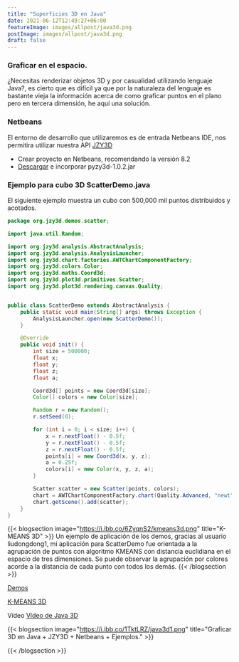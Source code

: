 ```yaml
---
title: "Superficies 3D en Java"
date: 2021-06-12T12:49:27+06:00
featureImage: images/allpost/java3d.png
postImage: images/allpost/java3d.png
draft: false
---
```

### Graficar en el espacio.
¿Necesitas renderizar objetos 3D y por casualidad utilizando lenguaje Java?, es cierto que es difícil ya que por la naturaleza del lenguaje es bastante vieja la información acerca de como graficar puntos en el plano pero en tercera dimensión, he aquí una solución.

### Netbeans
El entorno de desarrollo que utilizaremos es de entrada Netbeans IDE, nos permitira utilizar nuestra API [JZY3D](http://www.jzy3d.org/)

- Crear proyecto en Netbeans, recomendando la versión 8.2
- [Descargar](http://maven.jzy3d.org/releases/org/jzy3d/pyzy3d/1.0.2/) e incorporar pyzy3d-1.0.2.jar

### Ejemplo para cubo 3D ScatterDemo.java
El siguiente ejemplo muestra un cubo con 500,000 mil puntos distribuidos y acotados.
```java
package org.jzy3d.demos.scatter;

import java.util.Random;

import org.jzy3d.analysis.AbstractAnalysis;
import org.jzy3d.analysis.AnalysisLauncher;
import org.jzy3d.chart.factories.AWTChartComponentFactory;
import org.jzy3d.colors.Color;
import org.jzy3d.maths.Coord3d;
import org.jzy3d.plot3d.primitives.Scatter;
import org.jzy3d.plot3d.rendering.canvas.Quality;


public class ScatterDemo extends AbstractAnalysis {
    public static void main(String[] args) throws Exception {
        AnalysisLauncher.open(new ScatterDemo());
    }

    @Override
    public void init() {
        int size = 500000;
        float x;
        float y;
        float z;
        float a;

        Coord3d[] points = new Coord3d[size];
        Color[] colors = new Color[size];

        Random r = new Random();
        r.setSeed(0);

        for (int i = 0; i < size; i++) {
            x = r.nextFloat() - 0.5f;
            y = r.nextFloat() - 0.5f;
            z = r.nextFloat() - 0.5f;
            points[i] = new Coord3d(x, y, z);
            a = 0.25f;
            colors[i] = new Color(x, y, z, a);
        }

        Scatter scatter = new Scatter(points, colors);
        chart = AWTChartComponentFactory.chart(Quality.Advanced, "newt");
        chart.getScene().add(scatter);
    }
}
```

{{< blogsection image="https://i.ibb.co/6ZyqnS2/kmeans3d.png" title="K-MEANS 3D" >}}
Un ejemplo de aplicación de los demos, gracias al usuario liudongdong1, mi aplicación para ScatterDemo fue orientada a la agrupación de puntos con algoritmo KMEANS con distancia euclidiana en el espacio de tres dimensiones. Se puede observar la agrupación por colores acorde a la distancia de cada punto con todos los demás.
{{< /blogsection >}}

[Demos](https://github.com/liudongdong1/jzy3d-tutorials/tree/master/src/main/java/org/jzy3d/demos)

[K-MEANS 3D](https://github.com/MarqCervMartin/Sistemas-Expertos/tree/master/K-MEANS3D)

Vídeo [Vídeo de Java 3D](https://youtu.be/rYLt5_b_Bsc)

{{< blogsection image="https://i.ibb.co/1TktLRZ/java3d1.png" title="Graficar 3D en Java + JZY3D + Netbeans + Ejemplos." >}}  

{{< /blogsection >}}